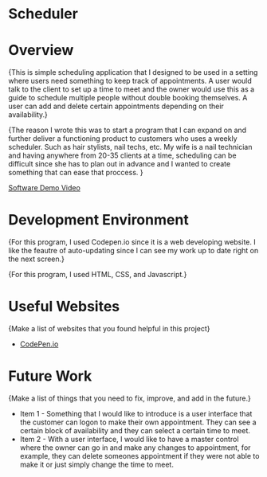 # Scheduler

# Overview

{This is simple scheduling application that I designed to be used in a setting where users need something to keep track of appointments. A user would talk to the client to set up a time to meet and the owner would use this as a guide to schedule multiple people without double booking themselves. A user can add and delete certain appointments depending on their availability.}

{The reason I wrote this was to start a program that I can expand on and further deliver a functioning product to customers who uses a weekly scheduler. Such as hair stylists, nail techs, etc. My wife is a nail technician and having anywhere from 20-35 clients at a time, scheduling can be difficult since she has to plan out in advance and I wanted to create something that can ease that proccess. }

[Software Demo Video](http://youtube.link.goes.here)

# Development Environment

{For this program, I used Codepen.io since it is a web developing website. I like the feautre of auto-updating since I can see my work up to date right on the next screen.}

{For this program, I used HTML, CSS, and Javascript.}

# Useful Websites

{Make a list of websites that you found helpful in this project}
* [CodePen.io](https://codepen.io/)


# Future Work

{Make a list of things that you need to fix, improve, and add in the future.}
* Item 1 - Something that I would like to introduce is a user interface that the customer can logon to make their own appointment. They can see a certain block of availability and they can select a certain time to meet.
* Item 2 - With a user interface, I would like to have a master control where the owner can go in and make any changes to appointment, for example, they can delete someones appointment if they were not able to make it or just simply change the time to meet.
